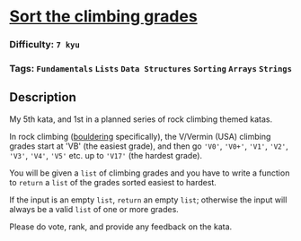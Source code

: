 # [Sort the climbing grades](https://www.codewars.com/kata/58a08e622e7fb654a300000e)

### Difficulty: `7 kyu`

### Tags: `Fundamentals` `Lists` `Data Structures` `Sorting` `Arrays` `Strings`

## Description

My 5th kata, and 1st in a planned series of rock climbing themed katas.

In rock climbing ([bouldering](https://en.wikipedia.org/wiki/Bouldering) specifically), the V/Vermin (USA) climbing grades start at 'VB' (the easiest grade), and then go `'V0'`, `'V0+'`, `'V1'`, `'V2'`, `'V3'`, `'V4'`, `'V5'` etc. up to `'V17'` (the hardest grade).

You will be given a `list` of climbing grades and you have to write a function to `return` a `list` of the grades sorted easiest to hardest.

If the input is an empty `list`, `return` an empty `list`; otherwise the input will always be a valid `list` of one or more grades.

Please do vote, rank, and provide any feedback on the kata.

